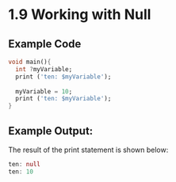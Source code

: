 # 1.9 Working with Null


## Example Code

```dart
void main(){
  int ?myVariable;
  print ('ten: $myVariable');
  
  myVariable = 10;
  print ('ten: $myVariable');
}
```

## Example Output:

The result of the print statement is shown below:

```dart
ten: null
ten: 10
```

